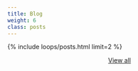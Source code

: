 ```yaml
---
title: Blog
weight: 6
class: posts
---
```


{% include loops/posts.html limit=2 %}

<center>
<a href="/blog" class="btn btn-inline">View all</a>
</center>